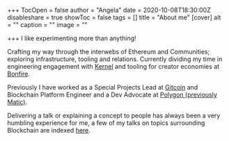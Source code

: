 +++
TocOpen = false
author = "Angela"
date = 2020-10-08T18:30:00Z
disableshare = true
showToc = false
tags = []
title = "About me"
[cover]
alt = ""
caption = ""
image = ""

+++
I like experimenting more than anything!

Crafting my way through the interwebs of Ethereum and Communities; exploring infrastructure, tooling and relations. Currently dividing my time in engineering engagement with [Kernel](https://kernel.community/en/) and tooling for creator economies at [Bonfire](https://trybonfire.xyz).

Previously I have worked as a Special Projects Lead at [Gitcoin](https://gitcoin.co) and Blockchain Platform Engineer and a Dev Advocate at [Polygon (previously Matic)](https://polygon.technology/).

Delivering a talk or explaining a concept to people has always been a very humbling experience for me, a few of my talks on topics surrounding Blockchain are indexed [here](/tags/speaking).